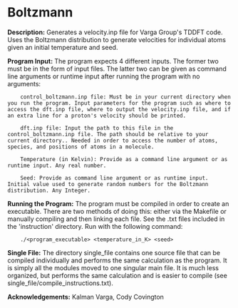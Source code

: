 # Boltzmann
**Description:** Generates a velocity.inp file for Varga Group's TDDFT code. Uses the Boltzmann distribution to generate velocities for individual atoms given an initial temperature and seed.

**Program Input:** The program expects 4 different inputs. The former two must be in the form of input files. The latter two can be given as command line arguments or runtime input after running the program with no arguments:
        
        control_boltzmann.inp file: Must be in your current directory when you run the program. Input parameters for the program such as where to access the dft.inp file, where to output the velocity.inp file, and if an extra line for a proton's velocity should be printed.

        dft.inp file: Input the path to this file in the control_boltzmann.inp file. The path should be relative to your current directory.. Needed in order to access the number of atoms, species, and positions of atoms in a molecule. 
        
        Temperature (in Kelvin): Provide as a command line argument or as runtime input. Any real number.

        Seed: Provide as command line argument or as runtime input. Initial value used to generate random numbers for the Boltzmann distribution. Any Integer.

**Running the Program:** The program must be compiled in order to create an executable. There are two methods of doing this: either via the Makefile or manually compiling and then linking each file. See the .txt files included in the 'instruction' directory. Run with the following command:

        ./<program_executable> <temperature_in_K> <seed>

**Single File:** The directory single_file contains one source file that can be compiled individually and performs the same calculation as the program. It is simply all the modules moved to one singular main file. It is much less organized, but performs the same calculation and is easier to compile (see single_file/compile_instructions.txt).

**Acknowledgements:** Kalman Varga, Cody Covington
